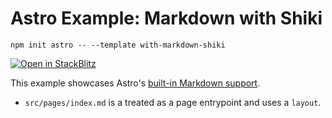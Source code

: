 # Astro Example: Markdown with Shiki

```
npm init astro -- --template with-markdown-shiki
```

[![Open in StackBlitz](https://developer.stackblitz.com/img/open_in_stackblitz.svg)](https://stackblitz.com/github/withastro/astro/tree/latest/examples/with-markdown-shiki)

This example showcases Astro's [built-in Markdown support](https://docs.astro.build/en/guides/markdown-content/).

- `src/pages/index.md` is a treated as a page entrypoint and uses a `layout`.
